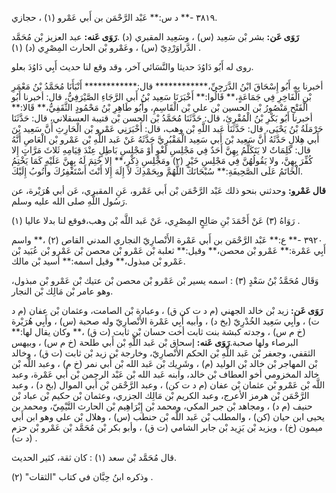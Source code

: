٣٨١٩ -** د س:** عَبْد الرَّحْمَن بن أَبي عَمْرو (١) ، حجازي.

**رَوَى عَن:** بشر بْن سَعِيد (س) ، وسَعِيد المقبري (د) .**رَوَى عَنه:** عبد العزيز بْن مُحَمَّد الدَّراوَرْدِيّ (س) ، وعَمْرو بْن الحارث المِصْرِي (د) (١) .

روى له أَبُو دَاوُدَ حديثا والنَّسَائي آخر، وقد وقع لنا حديث أَبِي دَاوُدَ بعلو.

أخبرنا بِهِ أَبُو إِسْحَاقَ ابْنُ الدَّرَجِيِّ،************ قال:************ أَنْبَأَنَا مُحَمَّدُ بْنُ مَعْمَرِ بْنِ الْفَاخِرِ فِي جَمَاعَةٍ،** قَالُوا:** أَخْبَرَنَا سَعِيد بْنُ أَبي الرَّجَاءِ الصَّيْرَفِيُّ، قال: أخبرنا أَبُو الْفَتْحِ مَنْصُورُ بْن الحسين بْن علي بْن الْقَاسِمِ، وأَبُو طَاهِرِ بْنُ مَحْمُودٍ الثَّقَفِيُّ،** قَالا:** أخبرنا أَبُو بَكْرِ بْنُ الْمُقْرِئِ، قال: حَدَّثَنَا مُحَمَّدُ بْن الحسن بْن قتيبة العسقلاني، قال: حَدَّثَنَا حَرْمَلَةُ بْنُ يَحْيَى، قال: حَدَّثَنَا عَبد اللَّهِ بْن وهب، قال: أَخْبَرَنِي عَمْرو بْن الْحَارِثِ أَنَّ سَعِيد بْنَ أَبي هِلالٍ حَدَّثَهُ أَنَّ سَعِيد بْنَ أَبي سَعِيد الْمَقْبُرِيَّ حَدَّثَهُ عَنْ عَبد اللَّهِ بْن عَمْرو بْن الْعَاصِ أَنَّهُ قال: كَلِمَاتٌ لا يَتَكَلَّمُ بِهِنَّ أَحَدٌ فِي مَجْلِسِ لَغْوٍ أَوْ مَجْلِسِ بَاطِلٍ عِنْدَ قِيَامِهِ ثَلاثَ مَرَّاتٍ إِلا كُفِّرَ بِهِنَّ، ولا يَقُولُهُنَّ فِي مَجْلِسِ خَيْرٍ (٢) ومَجْلِسِ ذِكْرٍ،** إِلا خُتِمَ لَهُ بِهِنَّ عَلَيْهِ كَمَا يَخْتِمُ الْخَاتَمُ عَلَى الصَّحِيفَةِ:** سُبْحَانَكَ اللَّهُمَّ وبِحَمْدِكَ لا إِلَهَ إِلا أَنْتَ أَسْتَغْفِرُكَ وأَتُوبُ إِلَيْكَ.

**قال عَمْرو:** وحدثني بنحو ذلك عَبْد الرَّحْمَن بْن أَبي عَمْرو، عَنِ المقبري، عَن أبي هُرَيْرة، عن رَسُول اللَّهِ صلى الله عليه وسلم.

رَوَاهُ (٣) عَنْ أَحْمَدَ بْنِ صَالِحٍ المِصْرِي، عَنْ عَبد اللَّه بْن وهب،فوقع لنا بدلا عاليا (١) .

٣٩٢٠ -** ع:** عَبْد الرَّحْمَن بن أَبي عَمْرة الأَنْصارِيّ النجاري المدني القاص (٢) ،** واسم أَبِي عَمْرة:** عَمْرو بْن محصن،** وقيل:** ثعلبة بْن عَمْرو بْن محصن بْن عَمْرو بْن عُبَيد بْن عَمْرو بْن مبذول،** وقيل اسمه:** أسيد بْن مالك.

وَقَال مُحَمَّدُ بْنُ سَعْدٍ (٣) : اسمه يسير بْن عَمْرو بْن محصن بْن عتيك بْن عَمْرو بْن مبذول، وهو عامر بْن مَالِك بْن النجار.

**رَوَى عَن:** زيد بْن خالد الجهني (م د ت كن ق) ، وعبادة بْن الصامت، وعثمان بْن عفان (م د ت) ، وأَبِي سَعِيد الخُدْرِيّ (بخ د) ، وأبيه أَبِي عَمْرة الأَنْصارِيّ وله صحبة (س) ، وأَبِي هُرَيْرة (خ م س) ، وجدته كبشة بنت ثابت أخت حسان بْن ثابت (ت ق) ،** وكان يقال لها:** البرصاء ولها صحبة.**رَوَى عَنه:** إسحاق بْن عَبد اللَّهِ بْن أَبي طلحة (خ م س) ، وبيهس الثقفي، وجعفر بْن عَبد اللَّهِ بْن الحكم الأَنْصارِيّ، وخارجة بْن زيد بْن ثابت (ت ق) ، وخالد بْن المهاجر بْن خالد بْن الوليد (م) ، وشَرِيك بْن عَبد الله بْن أَبي نمر (خ م) ، وعبد اللَّه بْن خالد المخزومي أخو العطاف بْن خالد، وابنه عَبد الله بْن عَبْد الرحمن بْن أَبي عَمْرة، وعبد اللَّه بْن عَمْرو بْن عثمان بْن عفان (م د ت كن) ، وعبد الرَّحْمَن بْن أَبي الموال (بخ د) ، وعبد الرَّحْمَن بْن هرمز الأعرج، وعبد الكريم بْن مَالِك الجزري، وعثمان بْن حكيم بْن عباد بْن حنيف (م د) ، ومجاهد بْن جبر المكي، ومحمد بْن إِبْرَاهِيم بْن الحارث التَّيْمِيّ، ومحمد بن يحيى ابن حيان (كن) ، والمطلب بْن عَبد اللَّه بْن حنطب (س) ، وهلال بْن علي وهو ابن أَبي ميمون (خ) ، ويزيد بْن يَزِيد بْن جابر الشامي (ت ق) ، وأبو بكر بْن مُحَمَّد بْن عَمْرو بْن حزم (د ت) .

قال مُحَمَّد بْن سعد (١) : كان ثقة، كثير الحديث.

وذكره ابنُ حِبَّان في كتاب "الثقات" (٢) .